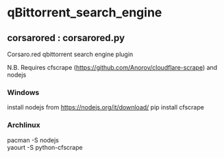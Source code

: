 # qBittorrent_search_engine

## corsarored : corsarored.py
Corsaro.red qbittorrent search engine plugin

N.B. Requires cfscrape (https://github.com/Anorov/cloudflare-scrape) and nodejs

### Windows
install nodejs from https://nodejs.org/it/download/
pip install cfscrape

### Archlinux
pacman -S nodejs\
yaourt -S python-cfscrape
